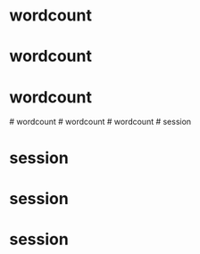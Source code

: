 # wordcount
# wordcount
# wordcount
#   w o r d c o u n t  
 #   w o r d c o u n t  
 #   w o r d c o u n t  
 # session
# session
# session
# session
